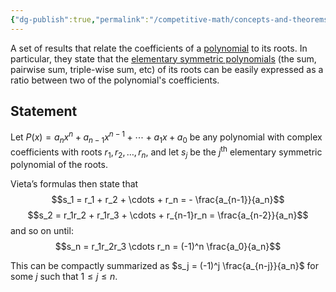 ```yaml
---
{"dg-publish":true,"permalink":"/competitive-math/concepts-and-theorems/vieta-s-formulas/"}
---
```


A set of results that relate the coefficients of a [polynomial](https://artofproblemsolving.com/wiki/index.php/Polynomial "Polynomial") to its roots. In particular, they state that the [elementary symmetric polynomials](https://artofproblemsolving.com/wiki/index.php/Elementary_symmetric_polynomial "Elementary symmetric polynomial") (the sum, pairwise sum, triple-wise sum, etc) of 
its roots can be easily expressed as a ratio between two of the polynomial's coefficients.
## Statement
Let $P(x) = a_n x^n + a_{n-1}x^{n-1} + \cdots + a_1 x + a_0$ be any polynomial with complex coefficients with roots $r_1, r_2, \ldots , r_n$, and let $s_j$ be the $j^{\text{th}}$ elementary symmetric polynomial of the roots.

Vieta’s formulas then state that $$s_1 = r_1 + r_2 + \cdots + r_n = - \frac{a_{n-1}}{a_n}$$$$s_2 = r_1r_2 + r_1r_3 + \cdots + r_{n-1}r_n = \frac{a_{n-2}}{a_n}$$ and so on until:
$$s_n = r_1r_2r_3 \cdots r_n = (-1)^n \frac{a_0}{a_n}$$

This can be compactly summarized as $s_j = (-1)^j \frac{a_{n-j}}{a_n}$ for some $j$ such that $1 \leq j \leq n$.